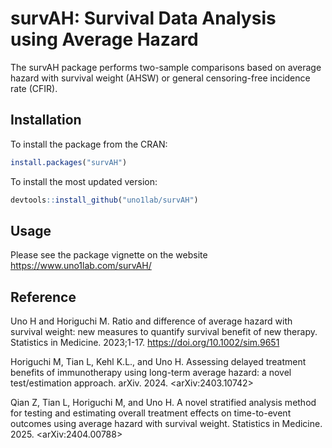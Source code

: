 
# survAH: Survival Data Analysis using Average Hazard

The survAH package performs two-sample comparisons based on average
hazard with survival weight (AHSW) or general censoring-free incidence
rate (CFIR).

## Installation

To install the package from the CRAN:

``` r
install.packages("survAH")
```

To install the most updated version:

``` r
devtools::install_github("uno1lab/survAH")
```

## Usage

Please see the package vignette on the website
<https://www.uno1lab.com/survAH/>

## Reference

Uno H and Horiguchi M. Ratio and difference of average hazard with
survival weight: new measures to quantify survival benefit of new
therapy. Statistics in Medicine. 2023;1-17.
<https://doi.org/10.1002/sim.9651>

Horiguchi M, Tian L, Kehl K.L., and Uno H. Assessing delayed treatment
benefits of immunotherapy using long-term average hazard: a novel
test/estimation approach. arXiv. 2024. \<arXiv:2403.10742\>

Qian Z, Tian L, Horiguchi M, and Uno H. A novel stratified analysis
method for testing and estimating overall treatment effects on
time-to-event outcomes using average hazard with survival weight.
Statistics in Medicine. 2025. \<arXiv:2404.00788\>
